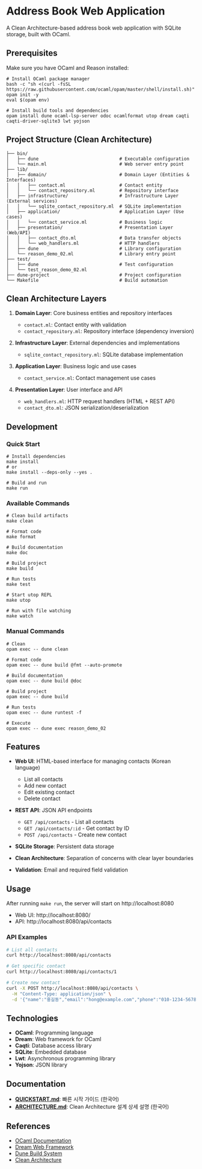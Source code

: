 # Address Book Web Application

A Clean Architecture-based address book web application with SQLite storage, built with OCaml.

## Prerequisites

Make sure you have OCaml and Reason installed:

```shell
# Install OCaml package manager
bash -c "sh <(curl -fsSL https://raw.githubusercontent.com/ocaml/opam/master/shell/install.sh)"
opam init -y
eval $(opam env)

# Install build tools and dependencies
opam install dune ocaml-lsp-server odoc ocamlformat utop dream caqti caqti-driver-sqlite3 lwt yojson
```

## Project Structure (Clean Architecture)

```
├── bin/
│   ├── dune                              # Executable configuration
│   └── main.ml                           # Web server entry point
├── lib/
│   ├── domain/                           # Domain Layer (Entities & Interfaces)
│   │   ├── contact.ml                    # Contact entity
│   │   └── contact_repository.ml         # Repository interface
│   ├── infrastructure/                   # Infrastructure Layer (External services)
│   │   └── sqlite_contact_repository.ml  # SQLite implementation
│   ├── application/                      # Application Layer (Use cases)
│   │   └── contact_service.ml            # Business logic
│   ├── presentation/                     # Presentation Layer (Web/API)
│   │   ├── contact_dto.ml                # Data transfer objects
│   │   └── web_handlers.ml               # HTTP handlers
│   ├── dune                              # Library configuration
│   └── reason_demo_02.ml                 # Library entry point
├── test/
│   ├── dune                              # Test configuration
│   └── test_reason_demo_02.ml
├── dune-project                          # Project configuration
└── Makefile                              # Build automation
```

## Clean Architecture Layers

1. **Domain Layer**: Core business entities and repository interfaces
   - `contact.ml`: Contact entity with validation
   - `contact_repository.ml`: Repository interface (dependency inversion)

2. **Infrastructure Layer**: External dependencies and implementations
   - `sqlite_contact_repository.ml`: SQLite database implementation

3. **Application Layer**: Business logic and use cases
   - `contact_service.ml`: Contact management use cases

4. **Presentation Layer**: User interface and API
   - `web_handlers.ml`: HTTP request handlers (HTML + REST API)
   - `contact_dto.ml`: JSON serialization/deserialization

## Development

### Quick Start

```shell
# Install dependencies
make install
# or
make install --deps-only --yes .

# Build and run
make run
```

### Available Commands

```shell
# Clean build artifacts
make clean

# Format code
make format

# Build documentation
make doc

# Build project
make build

# Run tests
make test

# Start utop REPL
make utop

# Run with file watching
make watch
```

### Manual Commands

```shell
# Clean
opam exec -- dune clean

# Format code
opam exec -- dune build @fmt --auto-promote

# Build documentation
opam exec -- dune build @doc

# Build project
opam exec -- dune build

# Run tests
opam exec -- dune runtest -f

# Execute
opam exec -- dune exec reason_demo_02
```

## Features

- **Web UI**: HTML-based interface for managing contacts (Korean language)
  - List all contacts
  - Add new contact
  - Edit existing contact
  - Delete contact

- **REST API**: JSON API endpoints
  - `GET /api/contacts` - List all contacts
  - `GET /api/contacts/:id` - Get contact by ID
  - `POST /api/contacts` - Create new contact

- **SQLite Storage**: Persistent data storage
- **Clean Architecture**: Separation of concerns with clear layer boundaries
- **Validation**: Email and required field validation

## Usage

After running `make run`, the server will start on http://localhost:8080

- Web UI: http://localhost:8080/
- API: http://localhost:8080/api/contacts

### API Examples

```bash
# List all contacts
curl http://localhost:8080/api/contacts

# Get specific contact
curl http://localhost:8080/api/contacts/1

# Create new contact
curl -X POST http://localhost:8080/api/contacts \
  -H "Content-Type: application/json" \
  -d '{"name":"홍길동","email":"hong@example.com","phone":"010-1234-5678","address":"서울시 강남구"}'
```

## Technologies

- **OCaml**: Programming language
- **Dream**: Web framework for OCaml
- **Caqti**: Database access library
- **SQLite**: Embedded database
- **Lwt**: Asynchronous programming library
- **Yojson**: JSON library

## Documentation

- **[QUICKSTART.md](QUICKSTART.md)**: 빠른 시작 가이드 (한국어)
- **[ARCHITECTURE.md](ARCHITECTURE.md)**: Clean Architecture 설계 상세 설명 (한국어)

## References

- [OCaml Documentation](https://ocaml.org/docs/)
- [Dream Web Framework](https://aantron.github.io/dream/)
- [Dune Build System](https://dune.readthedocs.io/)
- [Clean Architecture](https://blog.cleancoder.com/uncle-bob/2012/08/13/the-clean-architecture.html)
